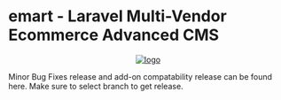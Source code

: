 
# emart - Laravel Multi-Vendor Ecommerce Advanced CMS

<p align="center">
  <a href="https://codecanyon.net/item/emart-laravel-multivendor-ecommerce-advanced-cms/25300293"><img alt="logo" src="https://emart.mediacity.co.in/demo/public/images/genral/logo.png"></a>
</p>

Minor Bug Fixes release and add-on compatability release can be found here.
Make sure to select branch to get release.

